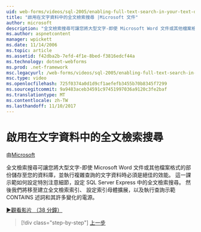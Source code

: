 ```yaml
---
uid: web-forms/videos/sql-2005/enabling-full-text-search-in-your-text-data
title: "啟用在文字資料中的全文檢索搜尋 |Microsoft 文件"
author: microsoft
description: "全文檢索搜尋可讓您將大型文字-即使 Microsoft Word 文件或其他檔案格式的部份儲存至您的資料庫和執行複雜的 qu...."
ms.author: aspnetcontent
manager: wpickett
ms.date: 11/14/2006
ms.topic: article
ms.assetid: f42dba2b-7efd-4f1e-8bed-f3816edcf44a
ms.technology: dotnet-webforms
ms.prod: .net-framework
msc.legacyurl: /web-forms/videos/sql-2005/enabling-full-text-search-in-your-text-data
msc.type: video
ms.openlocfilehash: 725f0374a0d1d9cf1aefefb3455b70b8345f7299
ms.sourcegitcommit: 9a9483aceb34591c97451997036a9120c3fe2baf
ms.translationtype: MT
ms.contentlocale: zh-TW
ms.lasthandoff: 11/10/2017
---
```

<a name="enabling-full-text-search-in-your-text-data"></a>啟用在文字資料中的全文檢索搜尋
====================
由[Microsoft](https://github.com/microsoft)

全文檢索搜尋可讓您將大型文字-即使 Microsoft Word 文件或其他檔案格式的部份儲存至您的資料庫，並執行複雜查詢的文字資料時必須是絕佳的效能。 這一課示範如何設定特別注意細節，設定 SQL Server Express 中的全文檢索搜尋。 然後我們將移至建立全文檢索索引、 設定索引母體擴展，以及執行查詢示範 CONTAINS 述詞和其許多變化的電源。

[&#9654;觀看影片 （38 分鐘）](https://channel9.msdn.com/Blogs/ASP-NET-Site-Videos/enabling-full-text-search-in-your-text-data)

>[!div class="step-by-step"]
[上一步](creating-and-using-stored-procedures.md)
